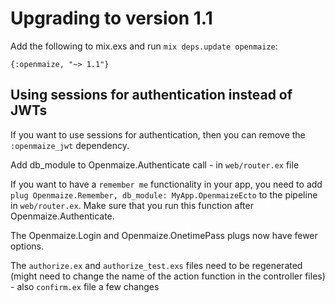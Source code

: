 # Upgrading to version 1.1

Add the following to mix.exs and run `mix deps.update openmaize`:

    {:openmaize, "~> 1.1"}

## Using sessions for authentication instead of JWTs

If you want to use sessions for authentication, then you can remove
the `:openmaize_jwt` dependency.

Add db_module to Openmaize.Authenticate call - in `web/router.ex` file

If you want to have a `remember me` functionality in your app, you
need to add `plug Openmaize.Remember, db_module: MyApp.OpenmaizeEcto`
to the pipeline in `web/router.ex`. Make sure that you run this
function after Openmaize.Authenticate.

The Openmaize.Login and Openmaize.OnetimePass plugs now have fewer
options.

The `authorize.ex` and `authorize_test.exs` files need to be regenerated
(might need to change the name of the action function in the controller
files) - also `confirm.ex` file a few changes



